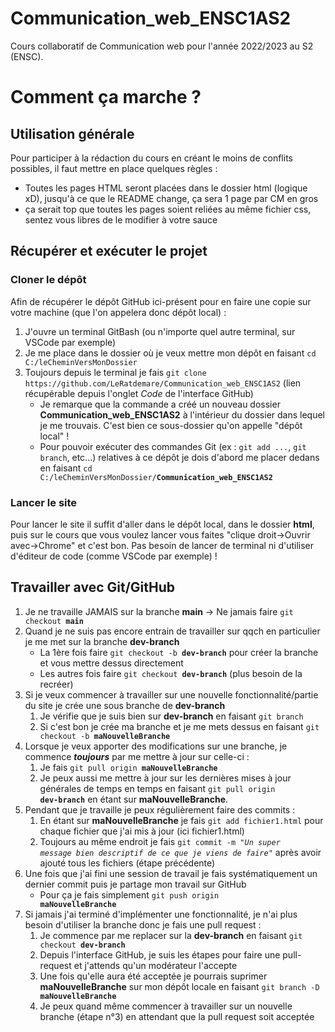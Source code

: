 # Communication_web_ENSC1AS2
Cours collaboratif de Communication web pour l'année 2022/2023 au S2 (ENSC).

# Comment ça marche ?

## Utilisation générale

Pour participer à la rédaction du cours en créant le moins de conflits possibles, il faut mettre en place quelques règles :
  - Toutes les pages HTML seront placées dans le dossier html (logique xD), jusqu'à ce que le README change, ça sera 1 page par CM en gros
  - ça serait top que toutes les pages soient reliées au même fichier css, sentez vous libres de le modifier à votre sauce

## Récupérer et exécuter le projet

### Cloner le dépôt
Afin de récupérer le dépôt GitHub ici-présent pour en faire une copie sur votre machine (que l'on appelera donc dépôt local) :
1. J'ouvre un terminal GitBash (ou n'importe quel autre terminal, sur VSCode par exemple)
2. Je me place dans le dossier où je veux mettre mon dépôt en faisant `cd C:/leCheminVersMonDossier`
3. Toujours depuis le terminal je fais `git clone https://github.com/LeRatdemare/Communication_web_ENSC1AS2` (lien récupérable depuis l'onglet *Code* de l'interface GitHub)
    - Je remarque que la commande a créé un nouveau dossier **Communication_web_ENSC1AS2** à l'intérieur du dossier dans lequel je me trouvais. C'est bien ce sous-dossier qu'on appelle "dépôt local" !
    - Pour pouvoir exécuter des commandes Git (ex : `git add ...`, `git branch`, etc...) relatives à ce dépôt je dois d'abord me placer dedans en faisant <code>cd C:/leCheminVersMonDossier/<b>Communication_web_ENSC1AS2</b></code>

### Lancer le site

Pour lancer le site il suffit d'aller dans le dépôt local, dans le dossier **html**, puis sur le cours que vous voulez lancer vous faites "clique droit->Ouvrir avec->Chrome" et c'est bon.
Pas besoin de lancer de terminal ni d'utiliser d'éditeur de code (comme VSCode par exemple) !

## Travailler avec Git/GitHub

1. Je ne travaille JAMAIS sur la branche **main** -> Ne jamais faire <code>git checkout <b>main</b></code>
2. Quand je ne suis pas encore entrain de travailler sur qqch en particulier je me met sur la branche **dev-branch**
    - La 1ère fois faire <code>git checkout -b <b>dev-branch</b></code> pour créer la branche et vous mettre dessus directement
    - Les autres fois faire <code>git checkout <b>dev-branch</b></code> (plus besoin de la recréer)
3. Si je veux commencer à travailler sur une nouvelle fonctionnalité/partie du site je crée une sous branche de **dev-branch**
    1. Je vérifie que je suis bien sur **dev-branch** en faisant `git branch`
    2. Si c'est bon je crée ma branche et je me mets dessus en faisant <code>git checkout -b <b>maNouvelleBranche</b></code>
4. Lorsque je veux apporter des modifications sur une branche, je commence ***toujours*** par me mettre à jour sur celle-ci :
    1. Je fais <code>git pull origin <b>maNouvelleBranche</b></code>
    2. Je peux aussi me mettre à jour sur les dernières mises à jour générales de temps en temps en faisant <code>git pull origin <b>dev-branch</b></code> en étant sur **maNouvelleBranche**.
5. Pendant que je travaille je peux régulièrement faire des commits :
    1. En étant sur **maNouvelleBranche** je fais `git add fichier1.html` pour chaque fichier que j'ai mis à jour (ici fichier1.html)
    2. Toujours au même endroit je fais <code>git commit -m <em>"Un super message bien descriptif de ce que je viens de faire"</em></code> après avoir ajouté tous les fichiers (étape précédente)
6. Une fois que j'ai fini une session de travail je fais systématiquement un dernier commit puis je partage mon travail sur GitHub
    - Pour ça je fais simplement <code>git push origin <b>maNouvelleBranche</b></code>
7. Si jamais j'ai terminé d'implémenter une fonctionnalité, je n'ai plus besoin d'utiliser la branche donc je fais une pull request :
    1. Je commence par me replacer sur la **dev-branch** en faisant <code>git checkout <b>dev-branch</b></code>
    2. Depuis l'interface GitHub, je suis les étapes pour faire une pull-request et j'attends qu'un modérateur l'accepte
    3. Une fois qu'elle aura été acceptée je pourrais suprimer **maNouvelleBranche** sur mon dépôt locale en faisant <code>git branch -D <b>maNouvelleBranche</b></code>
    4. Je peux quand même commencer à travailler sur un nouvelle branche (étape n°3) en attendant que la pull request soit acceptée
  
